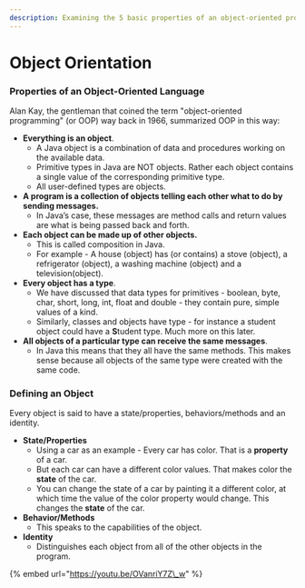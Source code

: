 ```yaml
---
description: Examining the 5 basic properties of an object-oriented programming language
---
```


# Object Orientation

### Properties of an Object-Oriented Language

Alan Kay, the gentleman that coined the term "object-oriented programming" \(or OOP\) way back in 1966, summarized OOP in this way:

* **Everything is an object**.
  * A Java object is a combination of data and procedures working on the available data.
  * Primitive types in Java are NOT objects. Rather each object contains a single value of the corresponding primitive type. 
  * All user-defined types are objects. 
* **A program is a collection of objects telling each other what to do by sending messages.**
  * In Java’s case, these messages are method calls and return values are what is being passed back and forth. 
* **Each object can be made up of other objects.**
  * This is called composition in Java.
  * For example -  A house \(object\) has \(or contains\) a stove \(object\), a refrigerator \(object\), a washing machine \(object\) and a television\(object\). 
* **Every object has a type**.
  * We have discussed that data types for primitives - boolean, byte, char, short, long, int, float and double - they contain pure, simple values of a kind. 
  * Similarly, classes and objects have type - for instance a student object could have a **S**tudent type. Much more on this later. 
* **All objects of a particular type can receive the same messages**.
  * In Java this means that they all have the same methods. This makes sense because all objects of the same type were created with the same code. 

### Defining an Object

Every object is said to have a state/properties, behaviors/methods and an identity. 

* **State/Properties**
  * Using a car as an example - Every car has color. That is a **property** of a car. 
  *  But each car can have a different color values. That makes color the **state** of the car. 
  * You can change the state of a car by painting it a different color, at which time the value of the color property would change. This changes the **state** of the car.
* **Behavior/Methods**
  * This speaks to the capabilities of the object. 
* **Identity**
  * Distinguishes each object from all of the other objects in the program.

{% embed url="https://youtu.be/OVanriY7Z\_w" %}


